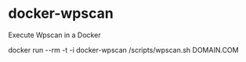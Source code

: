# docker-wpscan
Execute Wpscan in a Docker

docker run --rm -t -i docker-wpscan /scripts/wpscan.sh DOMAIN.COM
